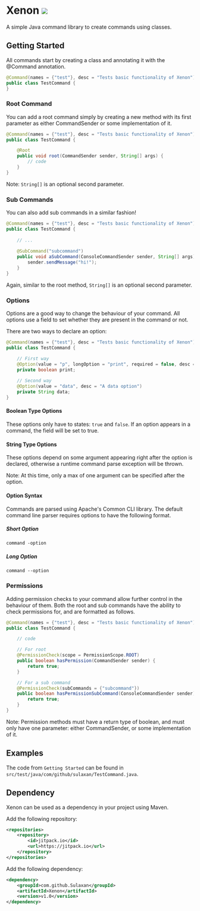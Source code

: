 # Xenon [![](https://jitpack.io/v/Sulaxan/Xenon.svg)](https://jitpack.io/#Sulaxan/Xenon)
A simple Java command library to create commands using classes.

## Getting Started
All commands start by creating a class and annotating it with the @Command annotation.

```java
@Command(names = {"test"}, desc = "Tests basic functionality of Xenon")
public class TestCommand {
}
```

### Root Command
You can add a root command simply by creating a new method with its first parameter as either
CommandSender or some implementation of it.

```java
@Command(names = {"test"}, desc = "Tests basic functionality of Xenon")
public class TestCommand {

    @Root
    public void root(CommandSender sender, String[] args) {
        // code
    }
}
```

Note: ``String[]`` is an optional second parameter.

### Sub Commands
You can also add sub commands in a similar fashion!

```java
@Command(names = {"test"}, desc = "Tests basic functionality of Xenon")
public class TestCommand {
    
    // ...
    
    @SubCommand("subcommand")
    public void aSubCommand(ConsoleCommandSender sender, String[] args) {
        sender.sendMessage("hi!");
    }
}
```

Again, similar to the root method, ``String[]`` is an optional second parameter.

### Options
Options are a good way to change the behaviour of your command. All options 
use a field to set whether they are present in the command or not.

There are two ways to declare an option:
```java
@Command(names = {"test"}, desc = "Tests basic functionality of Xenon")
public class TestCommand {

    // First way
    @Option(value = "p", longOption = "print", required = false, desc = "This value prints something")
    private boolean print;
    
    // Second way
    @Option(value = "data", desc = "A data option")
    private String data;
}
```

#### Boolean Type Options
These options only have to states: ``true`` and ``false``. If an option appears in a
command, the field will be set to true.

#### String Type Options
These options depend on some argument appearing right after the option is declared,
otherwise a runtime command parse exception will be thrown.

Note: At this time, only a max of one argument can be specified after the option.

#### Option Syntax
Commands are parsed using Apache's Common CLI library. The default command line parser 
requires options to have the following format.

##### Short Option
``command -option``

##### Long Option
``command --option``

### Permissions
Adding permission checks to your command allow further control in the behaviour of them.
Both the root and sub commands have the ability to check permissions for, and are formatted
as follows.

```java
@Command(names = {"test"}, desc = "Tests basic functionality of Xenon")
public class TestCommand {

    // code

    // For root
    @PermissionCheck(scope = PermissionScope.ROOT)
    public boolean hasPermission(CommandSender sender) {
        return true;
    }

    // For a sub command
    @PermissionCheck(subCommands = {"subcommand"})
    public boolean hasPermissionSubCommand(ConsoleCommandSender sender) {
        return true;
    }
}
```

Note: Permission methods must have a return type of boolean, and must only have one parameter:
either CommandSender, or some implementation of it.

## Examples
The code from ``Getting Started`` can be found in ``src/test/java/com/github/sulaxan/TestCommand.java``.

## Dependency
Xenon can be used as a dependency in your project using Maven.

Add the following repository:
```xml
<repositories>
	<repository>
	    <id>jitpack.io</id>
	    <url>https://jitpack.io</url>
	</repository>
</repositories>
```

Add the following dependency:
```xml
<dependency>
	<groupId>com.github.Sulaxan</groupId>
	<artifactId>Xenon</artifactId>
	<version>v1.0</version>
</dependency>
```
